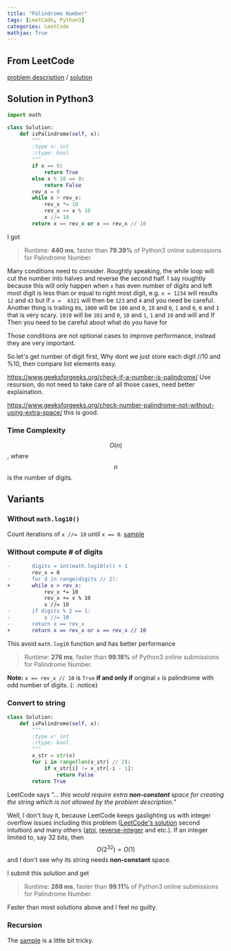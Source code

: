 ```yaml
---
title: "Palindrome Number"
tags: [LeetCode, Python3]
categories: LeetCode
mathjax: True
---
```


## From LeetCode
[problem description](https://leetcode.com/problems/palindrome-number/description/)
/
[solution]

## Solution in Python3
```python
import math

class Solution:
    def isPalindrome(self, x):
        """
        :type x: int
        :rtype: bool
        """
        if x == 0:
            return True
        else x % 10 == 0:
            return False
        rev_x = 0
        while x > rev_x:
            rev_x *= 10 
            rev_x += x % 10
            x //= 10
        return x == rev_x or x == rev_x // 10
```
I got
> Runtime: **440 ms**, faster than **79.39%** of Python3 online submissions for Palindrome Number.

Many conditions need to consider. Roughtly speaking, the while loop will cut the number into halves and reverse the second half. I say roughtly because this will only happen when `x` has even number of digits and left most digit is less than or equal to right most digit, e.g. `x = 1234` will results `12` and `43` but if `x =  4321` will then be `123` and `4` and you need be careful. Another thing is trailing `0`s, `1000` will be `100` and `0`, `10` and `0`, `1` and `0`, `0` and `1` that is very scary.
`1010` will be `101` and `0`, `10` and `1`, `1` and `10` and will and  If Then you need to be careful about what do you have for 

Those conditions are not optional cases to improve performance, instead they are very important.

So let's get number of digit first,
Why dont we just store each digit
//10 and %10, then compare list elements
easy.

https://www.geeksforgeeks.org/check-if-a-number-is-palindrome/ Use resursion, do not need to take care of all those cases, need better explaination.

https://www.geeksforgeeks.org/check-number-palindrome-not-without-using-extra-space/ this is good.

### Time Complexity
$$O(n)$$, where $$n$$ is the number of digits.

## Variants

### Without `math.log10()`
Count iterations of `x //= 10` until `x == 0`. [sample](https://github.com/qiyuangong/leetcode/blob/master/python/009_Palindrome_Number.py)

### Without compute # of digits
```diff
-       digits = int(math.log10(x)) + 1
        rev_x = 0
-       for d in range(digits // 2):
+       while x > rev_x:
            rev_x *= 10 
            rev_x += x % 10
            x //= 10
-       if digits % 2 == 1:
-           x //= 10
-       return x == rev_x
+       return x == rev_x or x == rev_x // 10
```
This avoid `math.log10` function and has better performance 
> Runtime: **276 ms**, faster than **99.18%** of Python3 online submissions for Palindrome Number.

**Note:** `x == rev_x // 10` is `True` **if and only if** original `x` is palindrome with odd number of digits.
{: .notice}

### Convert to string
```python
class Solution:
    def isPalindrome(self, x):
        """
        :type x: int
        :rtype: bool
        """
        x_str = str(x)
        for i in range(len(x_str) // 2):
            if x_str[i] != x_str[-i - 1]:
                return False
        return True
```
LeetCode says *"... this would require extra **non-constant** space for creating the string which is not allowed by the problem description."* 

Well, I don't buy it, because LeetCode keeps gaslighting us with integer overflow issues including this problem ([LeetCode's solution][solution] second intuition) and many others ([atoi], [reverse-integer] and etc.). If an integer limited to, say 32 bits, then $$O(2^{32}) = O(1)$$ and I don't see why its string needs **non-constant** space. 

I submit this solution and get
> Runtime: **288 ms**, faster than **99.11%** of Python3 online submissions for Palindrome Number.

Faster than most solutions above and I feel no guilty.

### Recursion
The [sample](https://www.geeksforgeeks.org/check-if-a-number-is-palindrome/) is a little bit tricky.

[reverse-integer]: https://leetcode.com/problems/reverse-integer/description/
[atoi]: https://leetcode.com/problems/string-to-integer-atoi/description/
[solution]: (https://leetcode.com/problems/palindrome-number/solution/)